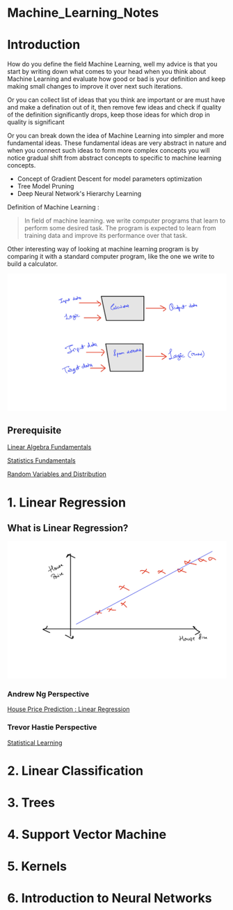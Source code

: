 # Machine_Learning_Notes

# Introduction

How do you define the field Machine Learning, well my advice is that you start by writing down what comes to your head when you think about Machine Learning and evaluate how good or bad is your definition and keep making small changes to improve it over next such iterations.

Or you can collect list of ideas that you think are important or are must have and make a defination out of it, then remove few ideas and check if quality of the definition significantly drops, keep those ideas for which drop in quality is significant

Or you can break down the idea of Machine Learning into simpler and more fundamental ideas. These fundamental ideas are very abstract in nature and when you connect such ideas to form more complex concepts you will notice gradual shift from abstract concepts to specific to machine learning concepts.

- Concept of Gradient Descent for model parameters optimization
- Tree Model Pruning
- Deep Neural Network's Hierarchy Learning

Definition of Machine Learning : 

> In field of machine learning. we write computer programs that learn to perform some desired task. The program is expected to learn from training data and improve its performance over that task.

Other interesting way of looking at machine learning program is by comparing it with a standard computer program, like the one we write to build a calculator.

![Machine_Learning_Notes/FFCE81C4-D01C-4A3E-9065-D22F3287B030.jpeg](Machine_Learning_Notes/FFCE81C4-D01C-4A3E-9065-D22F3287B030.jpeg)

## Prerequisite

[Linear Algebra Fundamentals](https://www.notion.so/Linear-Algebra-Fundamentals-59582380ab2c42e8b8ca085cf883806d)

[Statistics Fundamentals](https://www.notion.so/Statistics-Fundamentals-7c49aefb586c4d0a9967042911174a34)

[Random Variables and Distribution](https://www.notion.so/Random-Variables-and-Distribution-a7e8c2dd521c4759bb69c4419350c6c8)

# 1. Linear Regression

## What is Linear Regression?

![Machine_Learning_Notes/83762F48-1E87-4392-A723-F93061B5AC54.jpeg](Machine_Learning_Notes/83762F48-1E87-4392-A723-F93061B5AC54.jpeg)

### Andrew Ng Perspective

[House Price Prediction : Linear Regression](https://www.notion.so/House-Price-Prediction-Linear-Regression-96821ff76d6c4a6dacd0c6019f6e0852)

### Trevor Hastie Perspective

[Statistical Learning](https://www.notion.so/Statistical-Learning-5d20bc788c264ba89977fc9a94f308cb)

# 2. Linear Classification

# 3. Trees

# 4. Support Vector Machine

# 5. Kernels

# 6. Introduction to Neural Networks
